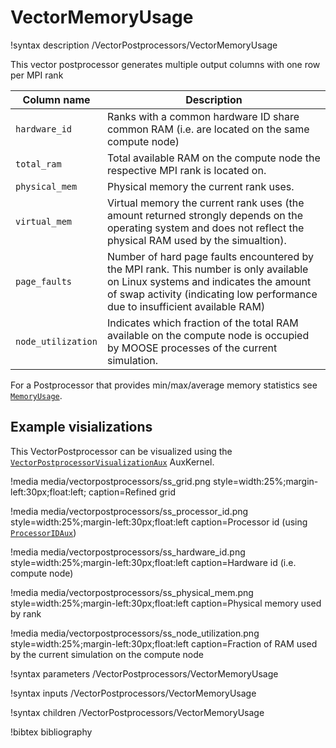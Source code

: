 # VectorMemoryUsage

!syntax description /VectorPostprocessors/VectorMemoryUsage

This vector postprocessor generates multiple output columns with one row per MPI rank

| Column name   | Description |
|---------------|--------------|
| `hardware_id` | Ranks with a common hardware ID share common RAM (i.e. are located on the same compute node)|
| `total_ram`   | Total available RAM on the compute node the respective MPI rank is located on.|
| `physical_mem`| Physical memory the current rank uses.|
| `virtual_mem` | Virtual memory the current rank uses (the amount returned strongly depends on the operating system and does not reflect the physical RAM used by the simualtion).|
| `page_faults` | Number of hard page faults encountered by the MPI rank. This number is only available on Linux systems and indicates the amount of swap activity (indicating low performance due to insufficient available RAM)|
| `node_utilization`| Indicates which fraction of the total RAM available on the compute node is occupied by MOOSE processes of the current simulation.|

For a Postprocessor that provides min/max/average memory statistics see
[`MemoryUsage`](/MemoryUsage.md).

## Example visializations

This VectorPostprocessor can be visualized using the
[`VectorPostprocessorVisualizationAux`](/VectorPostprocessorVisualizationAux.md)
AuxKernel.

<div style="clear:both"></div>

!media media/vectorpostprocessors/ss_grid.png style=width:25%;margin-left:30px;float:left;
    caption=Refined grid

!media media/vectorpostprocessors/ss_processor_id.png style=width:25%;margin-left:30px;float:left
    caption=Processor id (using [`ProcessorIDAux`](/ProcessorIDAux.md))

!media media/vectorpostprocessors/ss_hardware_id.png style=width:25%;margin-left:30px;float:left
    caption=Hardware id (i.e. compute node)

<div style="clear:both"></div>

!media media/vectorpostprocessors/ss_physical_mem.png style=width:25%;margin-left:30px;float:left
    caption=Physical memory used by rank

!media media/vectorpostprocessors/ss_node_utilization.png style=width:25%;margin-left:30px;float:left
    caption=Fraction of RAM used by the current simulation on the compute node

<div style="clear:both"></div>

!syntax parameters /VectorPostprocessors/VectorMemoryUsage

!syntax inputs /VectorPostprocessors/VectorMemoryUsage

!syntax children /VectorPostprocessors/VectorMemoryUsage

!bibtex bibliography
